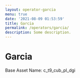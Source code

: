 ```yaml
---
layout: operator-garcia
menu: true
date: '2021-08-09 01:53:59'
title: Garcia
permalink: /operators/garcia/
description: Some description.
---
```


# Garcia

Base Asset Name: c_t9_cub_pl_dgi